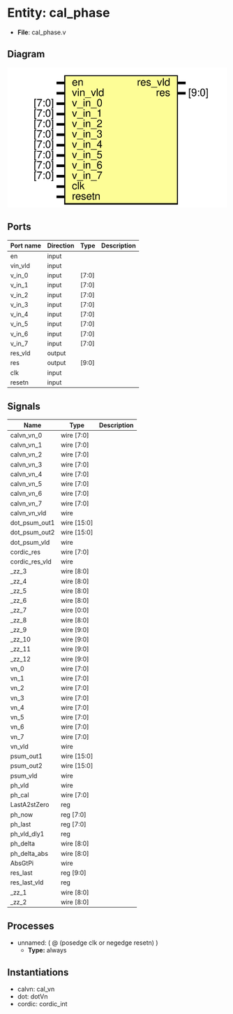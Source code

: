 # Entity: cal_phase 

- **File**: cal_phase.v
## Diagram

![Diagram](cal_phase.svg "Diagram")
## Ports

| Port name | Direction | Type  | Description |
| --------- | --------- | ----- | ----------- |
| en        | input     |       |             |
| vin_vld   | input     |       |             |
| v_in_0    | input     | [7:0] |             |
| v_in_1    | input     | [7:0] |             |
| v_in_2    | input     | [7:0] |             |
| v_in_3    | input     | [7:0] |             |
| v_in_4    | input     | [7:0] |             |
| v_in_5    | input     | [7:0] |             |
| v_in_6    | input     | [7:0] |             |
| v_in_7    | input     | [7:0] |             |
| res_vld   | output    |       |             |
| res       | output    | [9:0] |             |
| clk       | input     |       |             |
| resetn    | input     |       |             |
## Signals

| Name           | Type             | Description |
| -------------- | ---------------- | ----------- |
| calvn_vn_0     | wire [7:0]       |             |
| calvn_vn_1     | wire [7:0]       |             |
| calvn_vn_2     | wire [7:0]       |             |
| calvn_vn_3     | wire [7:0]       |             |
| calvn_vn_4     | wire [7:0]       |             |
| calvn_vn_5     | wire [7:0]       |             |
| calvn_vn_6     | wire [7:0]       |             |
| calvn_vn_7     | wire [7:0]       |             |
| calvn_vn_vld   | wire             |             |
| dot_psum_out1  | wire [15:0]      |             |
| dot_psum_out2  | wire [15:0]      |             |
| dot_psum_vld   | wire             |             |
| cordic_res     | wire [7:0]       |             |
| cordic_res_vld | wire             |             |
| _zz_3          | wire [8:0]       |             |
| _zz_4          | wire [8:0]       |             |
| _zz_5          | wire [8:0]       |             |
| _zz_6          | wire [8:0]       |             |
| _zz_7          | wire [0:0]       |             |
| _zz_8          | wire [8:0]       |             |
| _zz_9          | wire [9:0]       |             |
| _zz_10         | wire [9:0]       |             |
| _zz_11         | wire [9:0]       |             |
| _zz_12         | wire [9:0]       |             |
| vn_0           | wire [7:0]       |             |
| vn_1           | wire [7:0]       |             |
| vn_2           | wire [7:0]       |             |
| vn_3           | wire [7:0]       |             |
| vn_4           | wire [7:0]       |             |
| vn_5           | wire [7:0]       |             |
| vn_6           | wire [7:0]       |             |
| vn_7           | wire [7:0]       |             |
| vn_vld         | wire             |             |
| psum_out1      | wire [15:0]      |             |
| psum_out2      | wire [15:0]      |             |
| psum_vld       | wire             |             |
| ph_vld         | wire             |             |
| ph_cal         | wire [7:0]       |             |
| LastA2stZero   | reg              |             |
| ph_now         | reg        [7:0] |             |
| ph_last        | reg        [7:0] |             |
| ph_vld_dly1    | reg              |             |
| ph_delta       | wire [8:0]       |             |
| ph_delta_abs   | wire [8:0]       |             |
| AbsGtPi        | wire             |             |
| res_last       | reg        [9:0] |             |
| res_last_vld   | reg              |             |
| _zz_1          | wire [8:0]       |             |
| _zz_2          | wire [8:0]       |             |
## Processes
- unnamed: ( @ (posedge clk or negedge resetn) )
  - **Type:** always
## Instantiations

- calvn: cal_vn
- dot: dotVn
- cordic: cordic_int
